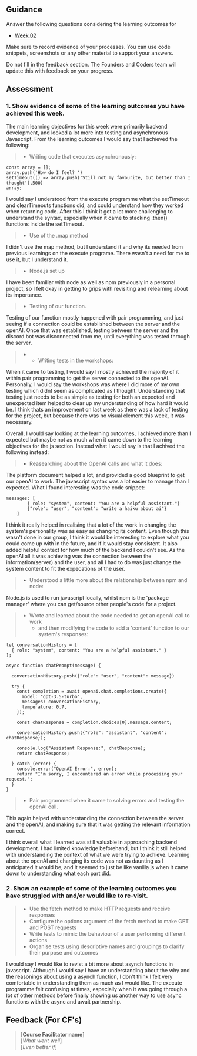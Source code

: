 ## Guidance
Answer the following questions considering the learning outcomes for
- [Week 02](https://learn.foundersandcoders.com/course/syllabus/developer/week02-project02-chatbot/learning-outcomes/)

Make sure to record evidence of your processes. You can use code snippets, screenshots or any other material to support your answers.

Do not fill in the feedback section. The Founders and Coders team will update this with feedback on your progress.

## Assessment
 ### 1. Show evidence of some of the learning outcomes you have achieved this week.

The main learning objectives for this week were primarily backend development, and looked a lot more into testing and asynchronous Javascript. 
From the learning outcomes I would say that I achieved the following: 

> * Writing code that executes asynchronously:
```
const array = [];
array.push('How do I feel? ')
setTimeout(() => array.push('Still not my favourite, but better than I thought'),500)
array;
```

I would say I understood from the execute programme what the setTimeout and clearTimeouts functions did, and could understand how they worked when returning code. After this I think it got a lot more challenging to understand the syntax, especially when it came to stacking .then() functions inside the setTimeout.
 
> * Use of the .map method

I didn't use the map method, but I understand it and why its needed from previous learnings on the execute programe. There wasn't a need for me to use it, but I understand it. 

> * Node.js set up

I have been familiar with node as well as npm previously in a personal project, so I felt okay in getting to grips with revisiting and relearning about its importance. 

> * Testing of our function.

Testing of our function mostly happened with pair programming, and just seeing if a connection could be established between the server and the openAI. Once that was established, testing between the server and the discord bot was disconnected from me, until everything was tested through the server. 

> * * Writing tests in the workshops:

When it came to testing, I would say I mostly achieved the majority of it within pair programming to get the server connected to the openAI. Personally, I would say the workshops was where I did more of my own testing which didnt seem as complicated as I thought. Understanding that testing just needs to be as simple as testing for both an expected and unexpected item helped to clear up my understanding of how hard it would be. I think thats an improvement on last week as there was a lack of testing for the project, but because there was no visual element this week, it was necessary.  

Overall, I would say looking at the learning outcomes, I achieved more than I expected but maybe not as much when it came down to the learning objectives for the js section. Instead what I would say is that I achived the following instead: 

> * Reasearching about the OpenAI calls and what it does:

The platform document helped a lot, and provided a good blueprint to get our openAI to work. The javascript syntax was a lot easier to manage than I expected. What I found interesting was the code snippet: 

```
messages: [
        { role: "system", content: "You are a helpful assistant."}
        {"role": "user", "content": "write a haiku about ai"}
    ]
```
I think it really helped in realising that a lot of the work in changing the system's personality was as easy as changing its content. Even though this wasn't done in our group, I think it would be interesting to explore what you could come up with in the future, and if it would stay consistent. It also added helpful context for how much of the backend I couldn't see. As the openAI all it was achieving was the connection between the information(server) and the user, and all I had to do was just change the system content to fit the expecations of the user.   

> * Understood a little more about the relationship between npm and node:

Node.js is used to run javascript locally, whilst npm is the 'package manager' where you can get/source other people's code for a project. 

> * Wrote and learned about the code needed to get an openAI call to work
>   * and then modifying the code to add a 'content' function to our system's responses:
>
```
let conversationHistory = [
  { role: "system", content: "You are a helpful assistant." }
];

async function chatPrompt(message) {

  conversationHistory.push({"role": "user", "content": message})

  try {
    const completion = await openai.chat.completions.create({
      model: "gpt-3.5-turbo",
      messages: conversationHistory,
      temperature: 0.7,
    });

    const chatResponse = completion.choices[0].message.content;

    conversationHistory.push({"role": "assistant", "content": chatResponse});

    console.log("Assistant Response:", chatResponse);
    return chatResponse;

  } catch (error) {
    console.error("OpenAI Error:", error);
    return "I'm sorry, I encountered an error while processing your request.";
  }
}
```

>     
> * Pair programmed when it came to solving errors and testing the openAI call.

This again helped with understanding the connection between the server and the openAI, and making sure that it was getting the relevant information correct. 

I think overall what I learned was still valuable in approaching backend development. I had limited knowledge beforehand, but I think it still helped with understanding the context of what we were trying to achieve. Learning about the openAI and changing its code was not as daunting as I anticipated it would be, and it seemed to just be like vanilla js when it came down to understanding what each part did. 



 ### 2. Show an example of some of the learning outcomes you have struggled with and/or would like to re-visit.
> * Use the fetch method to make HTTP requests and receive responses
> * Configure the options argument of the fetch method to make GET and POST requests
> * Write tests to mimic the behaviour of a user performing different actions
> *  Organise tests using descriptive names and groupings to clarify their purpose and outcomes

I would say I would like to revist a bit more about asynch functions in javascript. Although I would say I have an understanding about the why and the reasonings about using a asynch function, I don't think I felt very comfortable in understanding them as much as I would like. The execute programme felt confusing at times, especially when it was going through a lot of other methods before finally showing us another way to use async functions with the async and await partnership. 

## Feedback (For CF's)
> [**Course Facilitator name**]  
> [*What went well*]  
> [*Even better if*]
